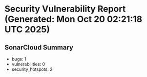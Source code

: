 # Security Vulnerability Report (Generated: Mon Oct 20 02:21:18 UTC 2025)


## SonarCloud Summary
* bugs: 1
* vulnerabilities: 0
* security_hotspots: 2
